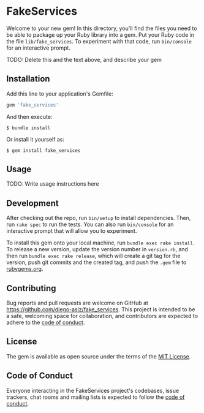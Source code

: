 # FakeServices

Welcome to your new gem! In this directory, you'll find the files you need to be able to package up your Ruby library into a gem. Put your Ruby code in the file `lib/fake_services`. To experiment with that code, run `bin/console` for an interactive prompt.

TODO: Delete this and the text above, and describe your gem

## Installation

Add this line to your application's Gemfile:

```ruby
gem 'fake_services'
```

And then execute:

    $ bundle install

Or install it yourself as:

    $ gem install fake_services

## Usage

TODO: Write usage instructions here

## Development

After checking out the repo, run `bin/setup` to install dependencies. Then, run `rake spec` to run the tests. You can also run `bin/console` for an interactive prompt that will allow you to experiment.

To install this gem onto your local machine, run `bundle exec rake install`. To release a new version, update the version number in `version.rb`, and then run `bundle exec rake release`, which will create a git tag for the version, push git commits and the created tag, and push the `.gem` file to [rubygems.org](https://rubygems.org).

## Contributing

Bug reports and pull requests are welcome on GitHub at https://github.com/diego-aslz/fake_services. This project is intended to be a safe, welcoming space for collaboration, and contributors are expected to adhere to the [code of conduct](https://github.com/diego-aslz/fake_services/blob/main/CODE_OF_CONDUCT.md).

## License

The gem is available as open source under the terms of the [MIT License](https://opensource.org/licenses/MIT).

## Code of Conduct

Everyone interacting in the FakeServices project's codebases, issue trackers, chat rooms and mailing lists is expected to follow the [code of conduct](https://github.com/diego-aslz/fake_services/blob/main/CODE_OF_CONDUCT.md).
